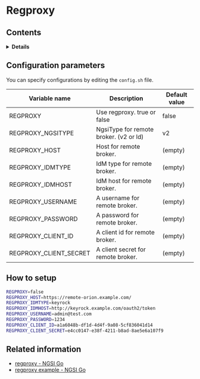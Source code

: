 # Regproxy

## Contents

<details>
<summary><strong>Details</strong></summary>

-   [Configuration parameters](#configuration-parameters)
-   [How to setup](#how-to-setup)
-   [Related information](#related-information)

</details>

## Configuration parameters

You can specify configurations by editing the `config.sh` file.

| Variable name            | Description                            | Default value |
| ------------------------ | -------------------------------------- | ------------- |
| REGPROXY                 | Use regproxy. true or false            | false         |
| REGPROXY\_NGSITYPE       | NgsiType for remote broker. (v2 or ld) | v2            |
| REGPROXY\_HOST           | Host for remote broker.                | (empty)       |
| REGPROXY\_IDMTYPE        | IdM type for remote broker.            | (empty)       |
| REGPROXY\_IDMHOST        | IdM host for remote broker.            | (empty)       |
| REGPROXY\_USERNAME       | A username for remote broker.          | (empty)       |
| REGPROXY\_PASSWORD       | A password for remote broker.          | (empty)       |
| REGPROXY\_CLIENT\_ID     | A client id for remote broker.         | (empty)       |
| REGPROXY\_CLIENT\_SECRET | A client secret for remote broker.     | (empty)       |

## How to setup

```bash
REGPROXY=false
REGPROXY_HOST=https://remote-orion.example.com/
REGPROXY_IDMTYPE=keyrock
REGPROXY_IDMHOST=http://keyrock.example.com/oauth2/token
REGPROXY_USERNAME=admin@test.com
REGPROXY_PASSWORD=1234
REGPROXY_CLIENT_ID=a1a6048b-df1d-4d4f-9a08-5cf836041d14
REGPROXY_CLIENT_SECRET=e4cc0147-e38f-4211-b8ad-8ae5e6a107f9
```

## Related information

-   [regproxy - NGSI Go](https://ngsi-go.letsfiware.jp/convenience/regproxy/)
-   [regproxy example - NGSI Go](https://github.com/lets-fiware/ngsi-go/tree/main/extras/registration_proxy)
